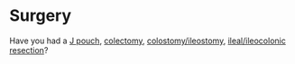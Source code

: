 <h1>Surgery</h1>

Have you had a [J pouch](jpouch), [colectomy](colectomy), [colostomy/ileostomy](colestomy), [ileal/ileocolonic resection](ileal)?
